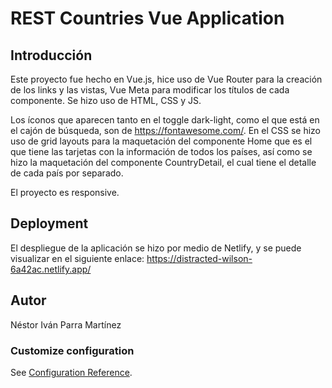# REST Countries Vue Application

## Introducción

Este proyecto fue hecho en Vue.js, hice uso de Vue Router para la creación de los links y las vistas, Vue Meta para modificar los títulos de cada componente. Se hizo uso de HTML, CSS y JS.

Los íconos que aparecen tanto en el toggle dark-light, como el que está en el cajón de búsqueda, son de https://fontawesome.com/. En el CSS se hizo uso de grid layouts para la maquetación del componente Home que es el que tiene las tarjetas con la información de todos los países, así como se hizo la maquetación del componente CountryDetail, el cual tiene el detalle de cada país por separado. 

El proyecto es responsive. 

## Deployment
El despliegue de la aplicación se hizo por medio de Netlify, y se puede visualizar en el siguiente enlace: https://distracted-wilson-6a42ac.netlify.app/

## Autor
Néstor Iván Parra Martínez


### Customize configuration
See [Configuration Reference](https://cli.vuejs.org/config/).
